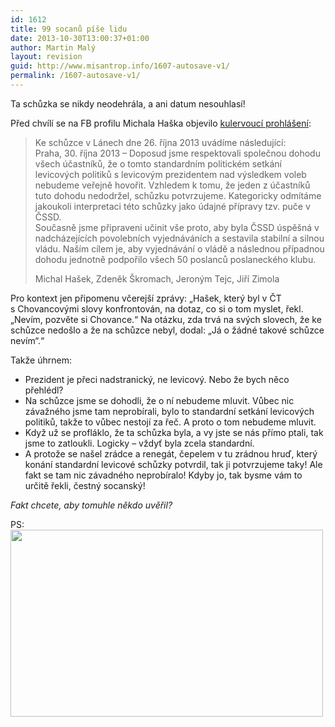 ```yaml
---
id: 1612
title: 99 socanů píše lidu
date: 2013-10-30T13:00:37+01:00
author: Martin Malý
layout: revision
guid: http://www.misantrop.info/1607-autosave-v1/
permalink: /1607-autosave-v1/
---
```

Ta schůzka se nikdy neodehrála, a ani datum nesouhlasí!

<!--more-->

Před chvílí se na FB profilu Michala Haška objevilo [kulervoucí prohlášení](https://www.facebook.com/michal.hasek.7/posts/10200964265770005):

> Ke schůzce v Lánech dne 26. října 2013 uvádíme následující:  
> Praha, 30. října 2013 &#8211; Doposud jsme respektovali společnou dohodu všech účastníků, že o tomto standardním politickém setkání levicových politiků s levicovým prezidentem nad výsledkem voleb nebudeme veřejně hovořit. Vzhledem k tomu, že jeden z účastníků tuto dohodu nedodržel, schůzku potvrzujeme. Kategoricky odmítáme jakoukoli interpretaci této schůzky jako údajné přípravy tzv. puče v ČSSD.  
> Současně jsme připraveni učinit vše proto, aby byla ČSSD úspěšná v nadcházejících povolebních vyjednáváních a sestavila stabilní a silnou vládu. Naším cílem je, aby vyjednávání o vládě a následnou případnou dohodu jednotně podpořilo všech 50 poslanců poslaneckého klubu.
> 
> Michal Hašek, Zdeněk Škromach, Jeroným Tejc, Jiří Zimola

Pro kontext jen připomenu včerejší zprávy: &#8222;Hašek, který byl v ČT s Chovancovými slovy konfrontován, na dotaz, co si o tom myslet, řekl. „Nevím, pozvěte si Chovance.“ Na otázku, zda trvá na svých slovech, že ke schůzce nedošlo a že na schůzce nebyl, dodal: „Já o žádné takové schůzce nevím“.&#8220;

Takže úhrnem:

  * Prezident je přeci nadstranický, ne levicový. Nebo že bych něco přehlédl?
  * Na schůzce jsme se dohodli, že o ní nebudeme mluvit. Vůbec nic závažného jsme tam neprobírali, bylo to standardní setkání levicových politiků, takže to vůbec nestojí za řeč. A proto o tom nebudeme mluvit.
  * Když už se profláklo, že ta schůzka byla, a vy jste se nás přímo ptali, tak jsme to zatloukli. Logicky &#8211; vždyť byla zcela standardní.
  * A protože se našel zrádce a renegát, čepelem v tu zrádnou hruď, který konání standardní levicové schůzky potvrdil, tak ji potvrzujeme taky! Ale fakt se tam nic závadného neprobíralo! Kdyby jo, tak bysme vám to určitě řekli, čestný socanský!

_Fakt chcete, aby tomuhle někdo uvěřil?_

PS:  
<a href="http://www.misantrop.info/99-socanu-pise-lidu/1381183_10151689193401314_1473027803_n/" rel="attachment wp-att-1611"><img class="aligncenter size-medium wp-image-1611" alt="" src="http://www.misantrop.info/wp-content/uploads/2013/10/1381183_10151689193401314_1473027803_n-500x299.jpg" width="500" height="299" srcset="https://www.misantrop.info/wp-content/uploads/2013/10/1381183_10151689193401314_1473027803_n-500x299.jpg 500w, https://www.misantrop.info/wp-content/uploads/2013/10/1381183_10151689193401314_1473027803_n-200x119.jpg 200w, https://www.misantrop.info/wp-content/uploads/2013/10/1381183_10151689193401314_1473027803_n.jpg 960w" sizes="(max-width: 500px) 100vw, 500px" /></a>